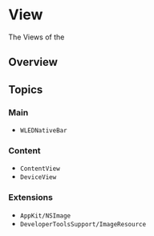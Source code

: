 # View

The Views of the 

## Overview

## Topics

### Main

- ``WLEDNativeBar``

### Content
- ``ContentView``
- ``DeviceView``

### Extensions
- ``AppKit/NSImage``
- ``DeveloperToolsSupport/ImageResource``
